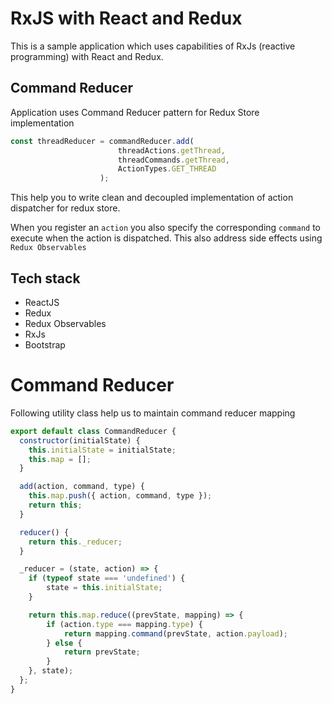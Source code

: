 # RxJS with React and Redux

This is a sample application which uses capabilities of RxJs (reactive programming) with React and Redux.

## Command Reducer

Application uses Command Reducer pattern for Redux Store implementation

```javascript
const threadReducer = commandReducer.add(
                        threadActions.getThread, 
                        threadCommands.getThread, 
                        ActionTypes.GET_THREAD
                    );
```

This help you to write clean and decoupled implementation of action dispatcher for redux store.

When you register an `action` you also specify the corresponding `command` to execute when the action is dispatched. This also address side effects using `Redux Observables`

## Tech stack

* ReactJS
* Redux
* Redux Observables
* RxJs
* Bootstrap


# Command Reducer

Following utility class help us to maintain command reducer mapping

```javascript
export default class CommandReducer {
  constructor(initialState) {
    this.initialState = initialState;
    this.map = [];
  }

  add(action, command, type) {
    this.map.push({ action, command, type });
    return this;
  }

  reducer() {
    return this._reducer;
  }

  _reducer = (state, action) => {
    if (typeof state === 'undefined') {
        state = this.initialState;
    }

    return this.map.reduce((prevState, mapping) => {
        if (action.type === mapping.type) {
            return mapping.command(prevState, action.payload);
        } else {
            return prevState;
        }
    }, state);
  };
}

```